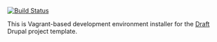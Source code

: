 [![Build Status](https://travis-ci.org/lemberg/draft-environment.svg?branch=1.x.x)](https://travis-ci.org/lemberg/draft-environment)

This is Vagrant-based development environment installer for the [Draft](https://github.com/lemberg/draft-template) Drupal project template.
